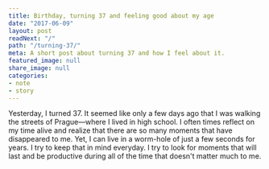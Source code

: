 ```yaml
---
title: Birthday, turning 37 and feeling good about my age 
date: "2017-06-09"
layout: post
readNext: "/"
path: "/turning-37/"
meta: A short post about turning 37 and how I feel about it.
featured_image: null
share_image: null
categories:
- note
- story
---
```


Yesterday, I turned 37. It seemed like only a few days ago that I was walking the streets of Prague—where I lived in high school. I often times reflect on my time alive and realize that there are so many moments that have disappeared to me. Yet, I can live in a worm-hole of just a few seconds for years. I try to keep that in mind everyday. I try to look for moments that will last and be productive during all of the time that doesn't matter much to me.  
